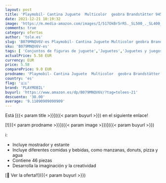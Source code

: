 ```yaml
---
layout: post
title: 'Playmobil- Cantina Juguete  Multicolor  geobra Brandstätter 9457    color  modelo surtido'
date: 2021-12-21 10:19:32
image: 'https://m.media-amazon.com/images/I/517OkBr5rRS._SL500_._SL400_.jpg'
comments: true
category: ofertas
author: 'tole.es'
slug: 'B079MNQV6V-es Playmobil- Cantina Juguete Multicolor geobra Brandstätter...'
sku: 'B079MNQV6V-es'
tags: [ 'Conjuntos de figuras de juguete','Juguetes','Juguetes y juegos','Muñecos y figuras','playmobil','playmobil-', ]
actualPrice: 5.58 EUR
currency: EUR
price: 5.58
comparePrice: 9.0 EUR
prodname: 'Playmobil- Cantina Juguete  Multicolor  geobra Brandstätter 9457    color  modelo surtido'
country: 'es'
flag: '🇪🇸'
brand: 'PLAYMOBIL'
buyurl: 'https://www.amazon.es/dp/B079MNQV6V/?tag=tolees-21'
descuento: '38.00'
average: '9.11090909090909'
---
```


Está [{{< param title >}}]({{< param buyurl >}}) en el siguiente enlace!

[![{{< param prodname >}}]({{< param image >}})]({{< param buyurl >}})

ℹ️:

- Incluye mostrador y estante
- Incluye diferentes comidas y bebidas, como manzanas, donuts, pizza y agua
- Contiene 46 piezas
- Desarrolla la imaginación y la creatividad

[🛒 Ver la oferta!!]({{< param buyurl >}})
